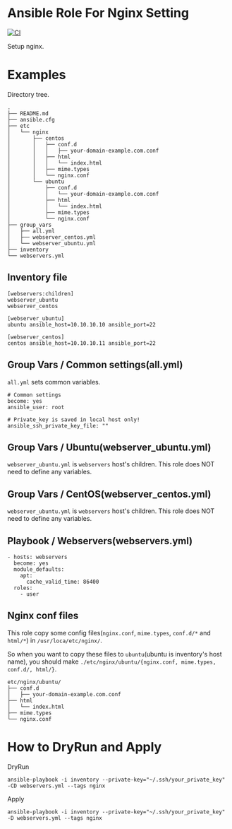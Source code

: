 # Ansible Role For Nginx Setting

[![CI](https://github.com/Asya-kawai/ansible-role-nginx-with-naxsi/actions/workflows/ci.yml/badge.svg)](https://github.com/Asya-kawai/ansible-role-nginx-with-naxsi/actions/workflows?query=workflow%3ACI)

Setup nginx.

# Examples

Directory tree.

```
.
├── README.md
├── ansible.cfg
├── etc
│   └── nginx
│       ├── centos
│       │   ├── conf.d
│       │   │   ├── your-domain-example.com.conf
│       │   ├── html
│       │   │   └── index.html
│       │   ├── mime.types
│       │   └── nginx.conf
│       └── ubuntu
│           ├── conf.d
│           │   └── your-domain-example.com.conf
│           ├── html
│           │   └── index.html
│           ├── mime.types
│           └── nginx.conf
├── group_vars
│   ├── all.yml
│   ├── webserver_centos.yml
│   └── webserver_ubuntu.yml
├── inventory
└── webservers.yml
```

## Inventory file

```
[webservers:children]
webserver_ubuntu
webserver_centos

[webserver_ubuntu]
ubuntu ansible_host=10.10.10.10 ansible_port=22

[webserver_centos]
centos ansible_host=10.10.10.11 ansible_port=22
```

## Group Vars / Common settings(all.yml)

`all.yml` sets common variables.

```
# Common settings
become: yes
ansible_user: root

# Private_key is saved in local host only!
ansible_ssh_private_key_file: ""
```

## Group Vars / Ubuntu(webserver_ubuntu.yml)

`webserver_ubuntu.yml` is `webservers` host's children.
This role does NOT need to define any variables.

## Group Vars / CentOS(webserver_centos.yml)

`webserver_ubuntu.yml` is `webservers` host's children.
This role does NOT need to define any variables.

## Playbook / Webservers(webservers.yml)

```
- hosts: webservers
  become: yes
  module_defaults:
    apt:
      cache_valid_time: 86400
  roles:
    - user
```

## Nginx conf files

This role copy some config files(`nginx.conf`, `mime.types`, `conf.d/*` and `html/*`) in `/usr/loca/etc/nginx/`.

So when you want to copy these files to `ubuntu`(ubuntu is inventory's host name),
you should make `./etc/nginx/ubuntu/{nginx.conf, mime.types, conf.d/, html/}`.

```
etc/nginx/ubuntu/
├── conf.d
│   ├── your-domain-example.com.conf
├── html
│   └── index.html
├── mime.types
└── nginx.conf
```

# How to DryRun and Apply

DryRun

```
ansible-playbook -i inventory --private-key="~/.ssh/your_private_key" -CD webservers.yml --tags nginx
```

Apply

```
ansible-playbook -i inventory --private-key="~/.ssh/your_private_key" -D webservers.yml --tags nginx
```
